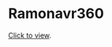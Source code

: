# Ramonavr360 

[Click to view](https://ramonaworks.github.io/02_ramonavr360/index.html "Click to view").
